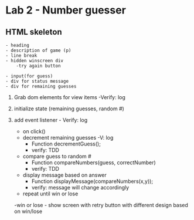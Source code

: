 # Lab 2 - Number guesser

## HTML skeleton 
    - heading 
    - description of game (p)
    - line break
    - hidden winscreen div 
        -try again button

    - input(for guess)
    - div for status message
    - div for remaining guesses


1) Grab dom elements for view items -Verify: log
2) initialize state (remaining guesses, random #)
3) add event listener - Verify: log
    - on click()
    - decrement remaining guesses -V: log
        - Function decrementGuess();
        - verify: TDD
    - compare guess to random #
        - Function compareNumbers(guess, correctNumber)
        - verify: TDD
    - display message based on answer
        - Function displayMessage(compareNumbers(x,y));
        - verify: message will change accordingly
    - repeat until win or lose

    -win or lose - show screen with retry button with different design based on win/lose
